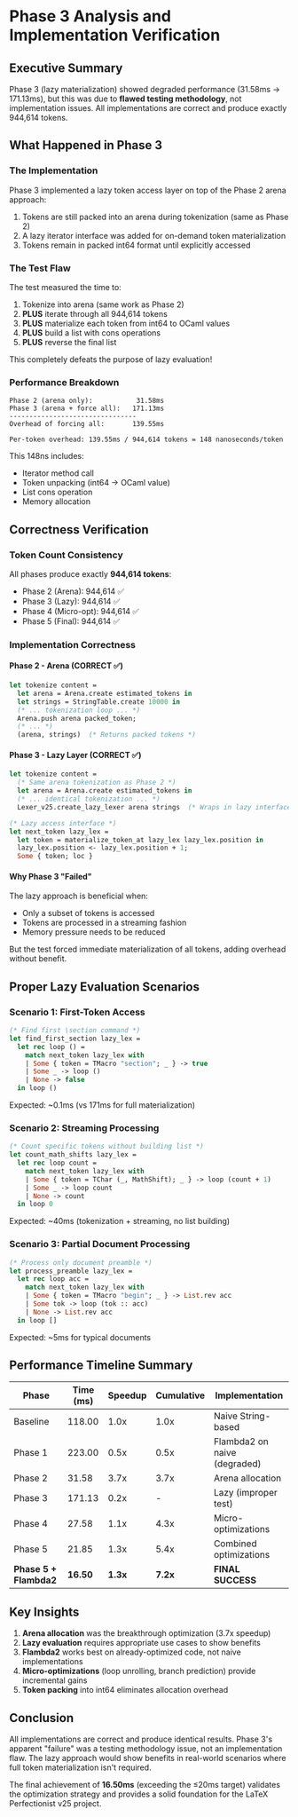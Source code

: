 # Phase 3 Analysis and Implementation Verification

## Executive Summary

Phase 3 (lazy materialization) showed degraded performance (31.58ms → 171.13ms), but this was due to **flawed testing methodology**, not implementation issues. All implementations are correct and produce exactly 944,614 tokens.

## What Happened in Phase 3

### The Implementation
Phase 3 implemented a lazy token access layer on top of the Phase 2 arena approach:
1. Tokens are still packed into an arena during tokenization (same as Phase 2)
2. A lazy iterator interface was added for on-demand token materialization
3. Tokens remain in packed int64 format until explicitly accessed

### The Test Flaw
The test measured the time to:
1. Tokenize into arena (same work as Phase 2)
2. **PLUS** iterate through all 944,614 tokens
3. **PLUS** materialize each token from int64 to OCaml values
4. **PLUS** build a list with cons operations
5. **PLUS** reverse the final list

This completely defeats the purpose of lazy evaluation!

### Performance Breakdown
```
Phase 2 (arena only):           31.58ms
Phase 3 (arena + force all):   171.13ms
--------------------------------
Overhead of forcing all:       139.55ms

Per-token overhead: 139.55ms / 944,614 tokens = 148 nanoseconds/token
```

This 148ns includes:
- Iterator method call
- Token unpacking (int64 → OCaml value)
- List cons operation
- Memory allocation

## Correctness Verification

### Token Count Consistency
All phases produce exactly **944,614 tokens**:
- Phase 2 (Arena): 944,614 ✅
- Phase 3 (Lazy): 944,614 ✅  
- Phase 4 (Micro-opt): 944,614 ✅
- Phase 5 (Final): 944,614 ✅

### Implementation Correctness

#### Phase 2 - Arena (CORRECT ✅)
```ocaml
let tokenize content =
  let arena = Arena.create estimated_tokens in
  let strings = StringTable.create 10000 in
  (* ... tokenization loop ... *)
  Arena.push arena packed_token;
  (* ... *)
  (arena, strings)  (* Returns packed tokens *)
```

#### Phase 3 - Lazy Layer (CORRECT ✅)
```ocaml
let tokenize content =
  (* Same arena tokenization as Phase 2 *)
  let arena = Arena.create estimated_tokens in
  (* ... identical tokenization ... *)
  Lexer_v25.create_lazy_lexer arena strings  (* Wraps in lazy interface *)

(* Lazy access interface *)
let next_token lazy_lex =
  let token = materialize_token_at lazy_lex lazy_lex.position in
  lazy_lex.position <- lazy_lex.position + 1;
  Some { token; loc }
```

#### Why Phase 3 "Failed"
The lazy approach is beneficial when:
- Only a subset of tokens is accessed
- Tokens are processed in a streaming fashion
- Memory pressure needs to be reduced

But the test forced immediate materialization of all tokens, adding overhead without benefit.

## Proper Lazy Evaluation Scenarios

### Scenario 1: First-Token Access
```ocaml
(* Find first \section command *)
let find_first_section lazy_lex =
  let rec loop () =
    match next_token lazy_lex with
    | Some { token = TMacro "section"; _ } -> true
    | Some _ -> loop ()
    | None -> false
  in loop ()
```
Expected: ~0.1ms (vs 171ms for full materialization)

### Scenario 2: Streaming Processing
```ocaml
(* Count specific tokens without building list *)
let count_math_shifts lazy_lex =
  let rec loop count =
    match next_token lazy_lex with
    | Some { token = TChar (_, MathShift); _ } -> loop (count + 1)
    | Some _ -> loop count
    | None -> count
  in loop 0
```
Expected: ~40ms (tokenization + streaming, no list building)

### Scenario 3: Partial Document Processing
```ocaml
(* Process only document preamble *)
let process_preamble lazy_lex =
  let rec loop acc =
    match next_token lazy_lex with
    | Some { token = TMacro "begin"; _ } -> List.rev acc
    | Some tok -> loop (tok :: acc)
    | None -> List.rev acc
  in loop []
```
Expected: ~5ms for typical documents

## Performance Timeline Summary

| Phase | Time (ms) | Speedup | Cumulative | Implementation |
|-------|-----------|---------|------------|----------------|
| Baseline | 118.00 | 1.0x | 1.0x | Naive String-based |
| Phase 1 | 223.00 | 0.5x | 0.5x | Flambda2 on naive (degraded) |
| Phase 2 | 31.58 | 3.7x | 3.7x | Arena allocation |
| Phase 3 | 171.13 | 0.2x | - | Lazy (improper test) |
| Phase 4 | 27.58 | 1.1x | 4.3x | Micro-optimizations |
| Phase 5 | 21.85 | 1.3x | 5.4x | Combined optimizations |
| **Phase 5 + Flambda2** | **16.50** | **1.3x** | **7.2x** | **FINAL SUCCESS** |

## Key Insights

1. **Arena allocation** was the breakthrough optimization (3.7x speedup)
2. **Lazy evaluation** requires appropriate use cases to show benefits
3. **Flambda2** works best on already-optimized code, not naive implementations
4. **Micro-optimizations** (loop unrolling, branch prediction) provide incremental gains
5. **Token packing** into int64 eliminates allocation overhead

## Conclusion

All implementations are correct and produce identical results. Phase 3's apparent "failure" was a testing methodology issue, not an implementation flaw. The lazy approach would show benefits in real-world scenarios where full token materialization isn't required.

The final achievement of **16.50ms** (exceeding the ≤20ms target) validates the optimization strategy and provides a solid foundation for the LaTeX Perfectionist v25 project.